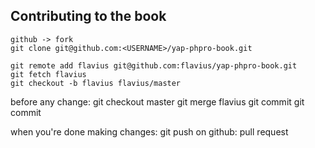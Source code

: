 Contributing to the book
------------------------

    github -> fork
    git clone git@github.com:<USERNAME>/yap-phpro-book.git

    git remote add flavius git@github.com:flavius/yap-phpro-book.git
    git fetch flavius
    git checkout -b flavius flavius/master

before any change:
git checkout master
git merge flavius
<do one change>
git commit
<do another change>
git commit

when you're done making changes:
git push
on github: pull request
